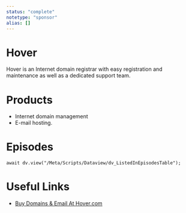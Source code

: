```yaml
---
status: "complete"
notetype: "sponsor"
alias: []
---
```

# Hover
Hover is an Internet domain registrar with easy registration and maintenance as well as a dedicated support team.

# Products
- Internet domain management
- E-mail hosting.

# Episodes
```dataviewjs
await dv.view("/Meta/Scripts/Dataview/dv_ListedInEpisodesTable");
```
# Useful Links
- [Buy Domains & Email At Hover.com](http://hover.com/automators)